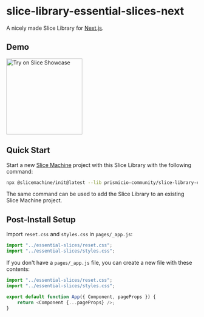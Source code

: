 # slice-library-essential-slices-next

A nicely made Slice Library for [Next.js][nextjs].

## Demo

<a href="#"><img src="https://angeloashmore-slicemachine-intro.cdn.prismic.io/angeloashmore-slicemachine-intro/49ca4bde-b36a-42f4-a072-60d2e5202f85_try-button.svg" alt="Try on Slice Showcase" width="200" /></a>

## Quick Start

Start a new [Slice Machine][slicemachine] project with this Slice Library with the following command:

```bash
npx @slicemachine/init@latest --lib prismicio-community/slice-library-essential-slices-next
```

The same command can be used to add the Slice Library to an existing Slice Machine project.

## Post-Install Setup

Import `reset.css` and `styles.css` in `pages/_app.js`:

```js
import "../essential-slices/reset.css";
import "../essential-slices/styles.css";
```

If you don't have a `pages/_app.js` file, you can create a new file with these contents:

```js
import "../essential-slices/reset.css";
import "../essential-slices/styles.css";

export default function App({ Component, pageProps }) {
	return <Component {...pageProps} />;
}
```

[nextjs]: https://nextjs.org/
[prismic-react]: https://github.com/prismicio/prismic-react/tree/v2
[slicemachine]: https://slicemachine.dev/
[link-resolver]: https://prismic.io/docs/core-concepts/link-resolver-route-resolver
